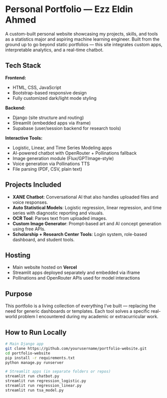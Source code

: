 # Personal Portfolio — Ezz Eldin Ahmed

A custom-built personal website showcasing my projects, skills, and tools as a statistics major and aspiring machine learning engineer. Built from the ground up to go beyond static portfolios — this site integrates custom apps, interpretable analytics, and a real-time chatbot.

## Tech Stack

**Frontend:**
- HTML, CSS, JavaScript
- Bootstrap-based responsive design
- Fully customized dark/light mode styling

**Backend:**
- Django (site structure and routing)
- Streamlit (embedded apps via iframe)
- Supabase (user/session backend for research tools)

**Interactive Tools:**
- Logistic, Linear, and Time Series Modeling apps
- AI-powered chatbot with OpenRouter + Pollinations fallback
- Image generation module (Flux/GPTImage-style)
- Voice generation via Pollinations TTS
- File parsing (PDF, CSV, plain text)

## Projects Included

- **XANE Chatbot**: Conversational AI that also handles uploaded files and voice responses.
- **Auto Statistical Models**: Logistic regression, linear regression, and time series with diagnostic reporting and visuals.
- **OCR Tool**: Parses text from uploaded images.
- **Custom Image Generator**: Prompt-based art and AI concept generation using free APIs.
- **Scholarship + Research Center Tools**: Login system, role-based dashboard, and student tools.

## Hosting

- Main website hosted on **Vercel**
- Streamlit apps deployed separately and embedded via iframe
- Pollinations and OpenRouter APIs used for model interactions

## Purpose

This portfolio is a living collection of everything I’ve built — replacing the need for generic dashboards or templates. Each tool solves a specific real-world problem I encountered during my academic or extracurricular work.

## How to Run Locally

```bash
# Main Django app
git clone https://github.com/yourusername/portfolio-website.git
cd portfolio-website
pip install -r requirements.txt
python manage.py runserver

# Streamlit apps (in separate folders or repos)
streamlit run chatbot.py
streamlit run regression_logistic.py
streamlit run regression_linear.py
streamlit run tsa_model.py
